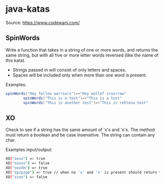 # java-katas

Source: https://www.codewars.com/

## SpinWords

Write a function that takes in a string of one or more words, and returns the same string, but with all five or more
letter words reversed (like the name of this kata).

* Strings passed in will consist of only letters and spaces.
* Spaces will be included only when more than one word is present.

Examples:

```java
spinWords("Hey fellow warriors")=>"Hey wollef sroirraw"
        spinWords("This is a test")=>"This is a test"
        spinWords("This is another test")=>"This is rehtona test"
```

## XO

Check to see if a string has the same amount of 'x's and 'o's. The method must return a boolean and be case insensitive. The string can contain any char.

Examples input/output:

```bash
XO("ooxx") => true
XO("xooxx") => false
XO("ooxXm") => true
XO("zpzpzpp") => true // when no 'x' and 'o' is present should return true
XO("zzoo") => false
```

